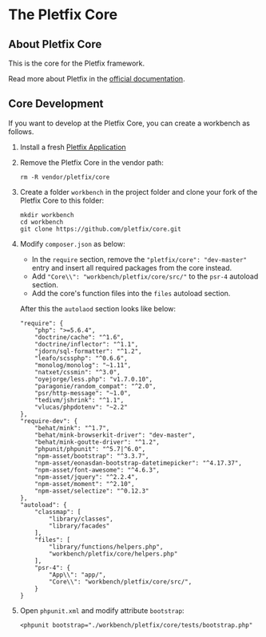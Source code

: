 # The Pletfix Core

## About Pletfix Core

This is the core for the Pletfix framework. 

Read more about Pletfix in the [official documentation](https://pletfix.com).

## Core Development

If you want to develop at the Pletfix Core, you can create a workbench as follows.

1. Install a fresh [Pletfix Application](https://github.com/pletfix/app)

2. Remove the Pletfix Core in the vendor path: 

    ~~~
    rm -R vendor/pletfix/core
    ~~~
    
3. Create a folder `workbench` in the project folder and clone your fork of the Pletfix Core to this folder:
   
    ~~~
    mkdir workbench
    cd workbench
    git clone https://github.com/pletfix/core.git
    ~~~

4. Modify `composer.json` as below:

    - In the `require` section, remove the `"pletfix/core": "dev-master"` entry and insert all required packages from 
      the core instead.
    - Add `"Core\\": "workbench/pletfix/core/src/"` to the `psr-4` autoload section.
    - Add the core's function files into the `files` autoload section.
    
    After this the `autolaod` section looks like below:
    
    ~~~    
    "require": {
        "php": ">=5.6.4",
        "doctrine/cache": "^1.6",
        "doctrine/inflector": "^1.1",
        "jdorn/sql-formatter": "^1.2",
        "leafo/scssphp": "^0.6.6",
        "monolog/monolog": "~1.11",
        "natxet/cssmin": "^3.0",
        "oyejorge/less.php": "v1.7.0.10",
        "paragonie/random_compat": "^2.0",
        "psr/http-message": "~1.0",
        "tedivm/jshrink": "^1.1",
        "vlucas/phpdotenv": "~2.2"
    },
    "require-dev": {
        "behat/mink": "^1.7",
        "behat/mink-browserkit-driver": "dev-master",
        "behat/mink-goutte-driver": "^1.2",
        "phpunit/phpunit": "^5.7|^6.0",
        "npm-asset/bootstrap": "^3.3.7",
        "npm-asset/eonasdan-bootstrap-datetimepicker": "^4.17.37",
        "npm-asset/font-awesome": "^4.6.3",
        "npm-asset/jquery": "^2.2.4",
        "npm-asset/moment": "^2.10",
        "npm-asset/selectize": "^0.12.3"
    },
    "autoload": {
        "classmap": [
            "library/classes",
            "library/facades"
        ],
        "files": [
            "library/functions/helpers.php",
            "workbench/pletfix/core/helpers.php"
        ],
        "psr-4": {
            "App\\": "app/",
            "Core\\": "workbench/pletfix/core/src/",
        }
    }    
    ~~~

5. Open `phpunit.xml` and modify attribute `bootstrap`:
    
    ~~~  
    <phpunit bootstrap="./workbench/pletfix/core/tests/bootstrap.php"
    ~~~